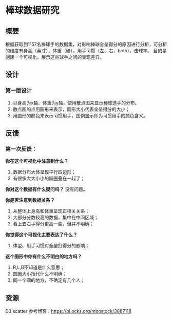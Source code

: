 # 棒球数据研究

## 概要

根据获取到1157名棒球手的数据集，对影响棒球全垒得分的原因进行分析，可分析的维度有身高（英寸），体重（磅），用手习惯（左、右，both），击球率。
目的是创建一个可视化，展示这些球手之间的表现差异。

## 设计

### 第一版设计

1. 以身高为x轴、体重为y轴，使用散点图来显示棒球选手的分布。
2. 散点图的点用圆形来表示，圆形大小代表全垒得分的大小；
3. 用圆形的颜色来表示习惯用手，图例显示即为习惯用手的颜色含义。


## 反馈

### 第一次反馈：

**你在这个可视化中注意到什么？**

1. 数据分布大体呈现平行四边形；
2. 有很多大大小小的圆圈叠在一起了；

**你对这个数据有什么疑问吗？**
没有问题。


**你是否注意到数据关系？**

1. 从整体上身高和体重呈现正相关关系；
2. 大部分分数较高的数据，集中在中间区域；
3. 看上去右手得分更高一些，但并不明确；

**你觉得这个可视化主要表达了什么？**

1. 体型、用手习惯对全垒打得分的影响；

**这个图形中你有什么不明白的地方吗？**

1. R,L,B不知道是什么意思；
2. 圆圈大小指代什么不明确；
3. 同一个圆的地方，不确定有几个人；


## 资源
D3 scatter 参考博客：https://bl.ocks.org/mbostock/3887118


